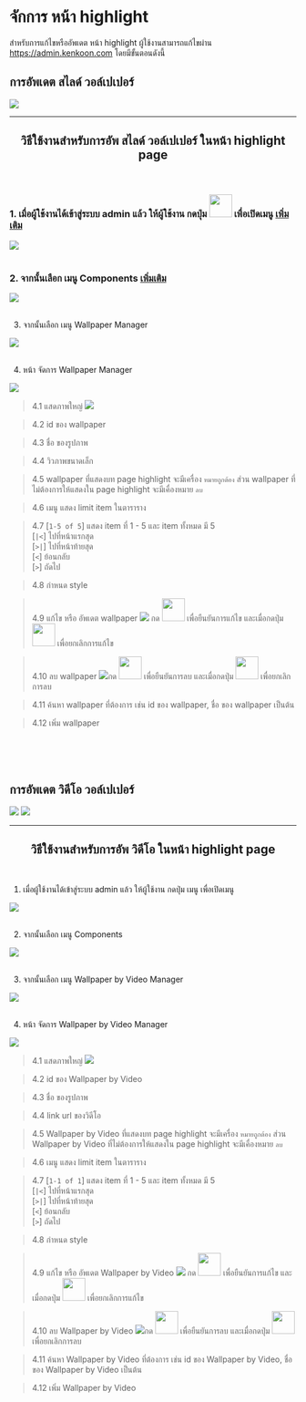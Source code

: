 # จักการ หน้า highlight

สำหรับการแก้ไขหรืออัพเดต หน้า highlight ผู้ใช้งานสามารถแก้ไขผ่าน https://admin.kenkoon.com โดยมีขั้นตอนดังนี้

## การอัพเดต สไลด์ วอล์เปเปอร์ 

<img src=imgs/highlight_slider.png />

<hr>

## <h2 align="center">วิธีใช้งานสำหรับการอัพ สไลด์ วอล์เปเปอร์ ในหน้า highlight page</h2>

<br/>

### 1. เมื่อผู้ใช้งานได้เข้าสู่ระบบ admin แล้ว ให้ผู้ใช้งาน กดปุ่ม <img height="40" src=imgs/button_menu.png /> เพื่อเปิดเมนู <a href=/docs/recommend/recommend.md#2-แทบเมนู >เพิ่มเติม</a>
<img src=imgs/img0.png />
<br/>
<br/>

### 2. จากนั้นเลือก เมนู Components <a href=/docs/recommend/recommend.md#3-เปิดแทบเมนู >เพิ่มเติม</a>

<img src=imgs/img1.png />
<br/>
<br/>

3. จากนั้นเลือก เมนู  Wallpaper Manager

<img src=imgs/img2.png />
<br/>
<br/>

4. หน้า จัดการ Wallpaper Manager

<img src=imgs/img3.png />


> 4.1 แสดภาพใหญ่ <img src=imgs/img4.png />

> 4.2 id ของ wallpaper

> 4.3 ชื่อ ของรูปภาพ

> 4.4 วิวภาพขนาดเล็ก

> 4.5 wallpaper  ที่แสดงบท page highlight จะมีเครื่อง `หมายถูกต้อง` ส่วน wallpaper ที่ไม่ต้องการให้แสดงใน page highlight จะมีเคื่องหมาย `ลบ`

> 4.6 เมนู แสดง limit item ในตาราราง

> 4.7  [`1-5 of 5`] แสดง item ที่ 1 - 5 และ item ทั้งหมด มี 5     
[`|<`] ไปที่หน้าแรกสุด  
[`>|`] ไปที่หน้าท้ายสุด  
[`<`] ย้อนกลับ  
[`>`] ถัดไป

> 4.8 กำหนด style 

> 4.9 แก้ไข หรือ อัพเดต  wallpaper <img src=imgs/img11.png /> กด <img height="40" src=imgs/img12.png /> เพื่อยืนยันการแก้ไข และเมื่อกดปุ่ม <img height="40" src=imgs/img13.png /> เพื่อยกเลิกการแก้ไข

> 4.10 ลบ wallpaper  <img src=imgs/img14.png />กด <img height="40" src=imgs/img12.png /> เพื่อยืนยันการลบ และเมื่อกดปุ่ม <img height="40" src=imgs/img13.png /> เพื่อยกเลิกการลบ


> 4.11 ค้นหา wallpaper ที่ต้องการ เช่น id ของ wallpaper, ชื่อ ของ wallpaper เป็นต้น

> 4.12 เพิ่ม wallpaper

<br/>
<br/>
<br/>


## การอัพเดต วิดีโอ วอล์เปเปอร์ 


<img src=imgs/img6.png />

<img src=imgs/img7.png />

<hr/>
<h2 align="center">วิธีใช้งานสำหรับการอัพ วิดีโอ ในหน้า highlight page</h2>
<br/>

1. เมื่อผู้ใช้งานได้เข้าสู่ระบบ admin แล้ว ให้ผู้ใช้งาน กดปุ่ม เมนู เพื่อเปิดเมนู

<img src=imgs/img0.png />
<br/>
<br/>

2. จากนั้นเลือก เมนู Components

<img src=imgs/img1.png />
<br/>
<br/>

3. จากนั้นเลือก เมนู  Wallpaper by Video Manager

<img src=imgs/img8.png />
<br/>
<br/>

4. หน้า จัดการ Wallpaper by Video Manager

<img src=imgs/img9.png />


> 4.1 แสดภาพใหญ่ <img src=imgs/img10.png />

> 4.2 id ของ Wallpaper by Video

> 4.3 ชื่อ ของรูปภาพ

> 4.4 link url ของวิดีโอ

> 4.5 Wallpaper by Video  ที่แสดงบท page highlight จะมีเครื่อง `หมายถูกต้อง` ส่วน Wallpaper by Video ที่ไม่ต้องการให้แสดงใน page highlight จะมีเคื่องหมาย `ลบ`

> 4.6 เมนู แสดง limit item ในตาราราง

> 4.7  [`1-1 of 1`] แสดง item ที่ 1 - 5 และ item ทั้งหมด มี 5     
[`|<`] ไปที่หน้าแรกสุด  
[`>|`] ไปที่หน้าท้ายสุด  
[`<`] ย้อนกลับ  
[`>`] ถัดไป

> 4.8 กำหนด style 

> 4.9 แก้ไข หรือ อัพเดต  Wallpaper by Video  <img src=imgs/img15.png /> กด <img height="40" src=imgs/img12.png /> เพื่อยืนยันการแก้ไข และเมื่อกดปุ่ม <img height="40" src=imgs/img13.png /> เพื่อยกเลิกการแก้ไข

> 4.10 ลบ Wallpaper by Video <img src=imgs/img14.png />กด <img height="40" src=imgs/img12.png /> เพื่อยืนยันการลบ และเมื่อกดปุ่ม <img height="40" src=imgs/img13.png /> เพื่อยกเลิกการลบ

> 4.11 ค้นหา Wallpaper by Video ที่ต้องการ เช่น id ของ Wallpaper by Video, ชื่อ ของ Wallpaper by Video เป็นต้น

> 4.12 เพิ่ม Wallpaper by Video

<br/>
<br/>
<br/>